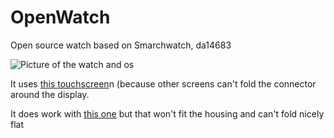 # OpenWatch
Open source watch based on Smarchwatch, da14683

![Picture of the watch and os](https://www.digitalfactor.nl/watch/watch.jpg)

It uses [this touchscreen](https://www.topfoison.com/Products-TF13016A-C.html)n (because other screens can't fold the connector around the display. 

It does work with [this one](https://www.dhgate.com/product/1-3-inch-240-240-round-ips-tft-lcd-module/411021741.html#seo=WAP) but that won't fit the housing and can't fold nicely flat